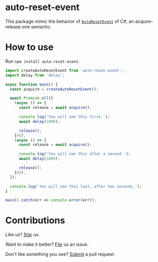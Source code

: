 # auto-reset-event

This package mimic the behavior of [`AutoResetEvent`](https://docs.microsoft.com/en-us/dotnet/api/system.threading.autoresetevent) of C#, an acquire-release one semantic.

# How to use

Run `npm install auto-reset-event`.

```js
import createAutoResetEvent from 'auto-reset-event';
import delay from 'delay';

async function main() {
  const acquire = createAutoResetEvent();

  await Promise.all([
    (async () => {
      const release = await acquire();

      console.log('You will see this first.');
      await delay(1000);

      release();
    })(),
    (async () => {
      const release = await acquire();

      console.log('You will see this after a second.');
      await delay(1000);

      release();
    })(),
  ]);

  console.log('You will see this last, after two seconds.');
}

main().catch(err => console.error(err));
```

# Contributions

Like us? [Star](https://github.com/compulim/auto-reset-event/stargazers) us.

Want to make it better? [File](https://github.com/compulim/auto-reset-event/issues) us an issue.

Don't like something you see? [Submit](https://github.com/compulim/auto-reset-event/pulls) a pull request.
